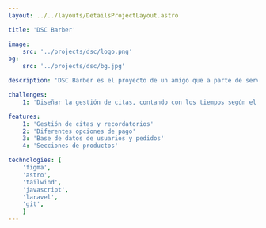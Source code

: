 ```yaml
---
layout: ../../layouts/DetailsProjectLayout.astro

title: 'DSC Barber'

image:
    src: '../projects/dsc/logo.png'
bg: 
    src: '../projects/dsc/bg.jpg'

description: 'DSC Barber es el proyecto de un amigo que a parte de servicio de barbería, también vende camisetas y sudaderas con sus logos.'

challenges:
    1: 'Diseñar la gestión de citas, contando con los tiempos según el servicio con posibilidad de personalizar con usuarios para optimizar el día.'

features:
    1: 'Gestión de citas y recordatorios'
    2: 'Diferentes opciones de pago'
    3: 'Base de datos de usuarios y pedidos'
    4: 'Secciones de productos'

technologies: [
    'figma', 
    'astro', 
    'tailwind', 
    'javascript',
    'laravel',
    'git',
    ]
---
```


